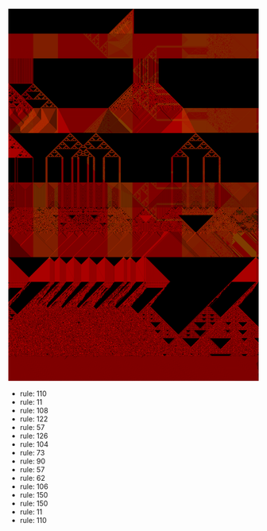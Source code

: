 ![photo](./output.png) 
 * rule: 110
* rule: 11
* rule: 108
* rule: 122
* rule: 57
* rule: 126
* rule: 104
* rule: 73
* rule: 90
* rule: 57
* rule: 62
* rule: 106
* rule: 150
* rule: 150
* rule: 11
* rule: 110
